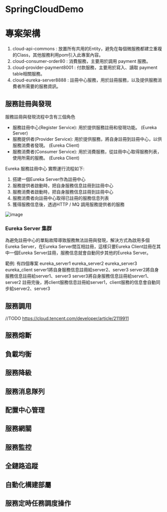 # SpringCloudDemo

# 專案架構
1. cloud-api-commons : 放置所有共用的Entity，避免在每個微服務都建立重複的Class，其他服務利用pom引入此專案內容。
2. cloud-consumer-order80 : 消費服務，主要用於調用 payment 服務。
3. cloud-provider-payment8001 : 付款服務，主要用於寫入、讀取 payment table相關服務。
4. cloud-eureka-server8888 : 註冊中心服務，用於註冊服務，以及提供服務消費者所需要的服務資訊。


## 服務註冊與發現

服務註冊與發現流程中含有三個角色

* 服務註冊中心(Register Service): 用於提供服務註冊和發現功能。 (Eureka Server)
* 服務提供者(Provider Service): 用於提供服務，將自身註冊到註冊中心，以供服務消費者發現。 (Eureka Client)
* 服務消費者(Consumer Service): 用於消費服務，從註冊中心取得服務列表，使用所需的服務。 (Eureka Client)

Eureka 服務註冊中心 實際運行流程如下:
1. 搭建一個Eureka Server作為註冊中心
2. 服務提供者啟動時，把自身服務信息註冊到註冊中心
3. 服務消費者啟動時，把自身服務信息註冊到註冊中心
4. 服務消費者向註冊中心取得已註冊的服務信息列表
5. 獲得服務信息後，透過HTTP / MQ 調用服務提供者的服務

![image](https://user-images.githubusercontent.com/59738136/224939925-6447b04f-4c68-498f-8d6a-9fae829f1fc3.png)

### Eureka Server 集群
為避免註冊中心的單點故障導致服務無法註冊與發現，解決方式為啟用多個Eureka Server，在Eureka Server間互相註冊，這樣只要Eureka Client註冊在其中一個Eureka Server註冊，服務信息就會自動同步其他的Eureka Server。

範例:
有四個專案
eureka_server1
eureka_server2
eureka_server3
eureka_client
server1將自身服務信息註冊給server2、server3
server2將自身服務信息註冊給server1、server3
server3將自身服務信息註冊給server1、server2
註冊完後，將client服務信息註冊給server1，client服務的信息會自動同步給server2、server3



## 服務調用
//TODO
https://cloud.tencent.com/developer/article/2119911

## 服務熔斷

## 負載均衡

## 服務降級

## 服務消息隊列

## 配置中心管理

## 服務網關

## 服務監控

## 全鏈路追蹤

## 自動化構建部屬

## 服務定時任務調度操作
